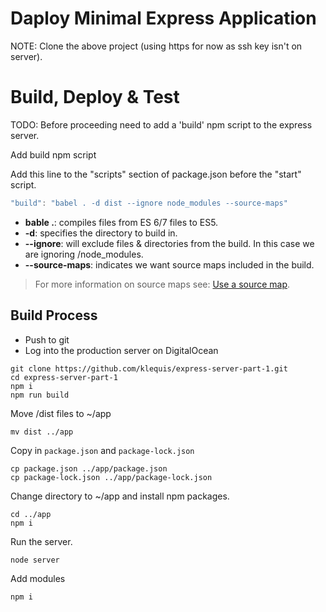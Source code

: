 # Daploy Minimal Express Application

NOTE: Clone the above project (using https for now as ssh key isn't on server).

# Build, Deploy & Test

TODO: Before proceeding need to add a 'build' npm script to the express server.

Add build npm script

Add this line to the "scripts" section of package.json before the "start" script.

```js
"build": "babel . -d dist --ignore node_modules --source-maps"
```

- **bable .**: compiles files from ES 6/7 files to ES5.
- **-d**: specifies the directory to build in.
- **--ignore**: will exclude files & directories from the build. In this case we are ignoring /node_modules.
- **--source-maps**: indicates we want source maps included in the build.

> For more information on source maps see: [Use a source map](https://developer.mozilla.org/en-US/docs/Tools/Debugger/How_to/Use_a_source_map).

## Build Process

- Push to git
- Log into the production server on DigitalOcean

```
git clone https://github.com/klequis/express-server-part-1.git
cd express-server-part-1
npm i
npm run build
```

Move /dist files to ~/app

```
mv dist ../app
```

Copy in `package.json` and `package-lock.json`

```
cp package.json ../app/package.json
cp package-lock.json ../app/package-lock.json
```

Change directory to ~/app and install npm packages.

```console
cd ../app
npm i
```

Run the server.

```console
node server
```


Add modules

```
npm i
```
